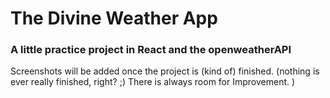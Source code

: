 # The Divine Weather App

### A little practice project in React and the openweatherAPI

Screenshots will be added once the project is (kind of) finished. (nothing is ever really finished, right? ;) There is always room for Improvement.  )